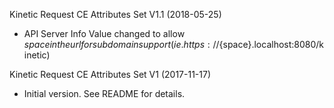 Kinetic Request CE Attributes Set V1.1 (2018-05-25)
* API Server Info Value changed to allow ${space} in the url for subdomain support
(ie. https://${space}.localhost:8080/kinetic)

Kinetic Request CE Attributes Set V1 (2017-11-17)
 * Initial version.  See README for details.
